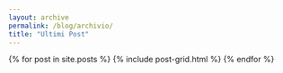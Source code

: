 ```yaml
---
layout: archive
permalink: /blog/archivio/
title: "Ultimi Post"
---
```

<div class="tiles">
{% for post in site.posts %} <!--{% for post in paginator.posts %}-->
	{% include post-grid.html %}
{% endfor %}
</div><!-- /.tiles -->
